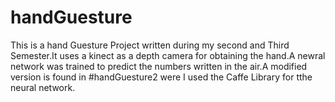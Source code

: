 # handGuesture

This is a hand Guesture Project written during my second and Third Semester.It uses a kinect as a depth camera for obtaining the hand.A newral network was trained to predict the numbers written in the air.A modified version is found in #handGuesture2 were I used the Caffe Library for tthe neural network.
